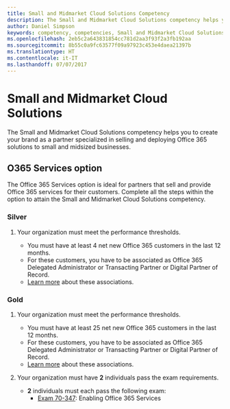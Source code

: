 ```yaml
---
title: Small and Midmarket Cloud Solutions Competency
description: The Small and Midmarket Cloud Solutions competency helps you to create your brand as a partner specialized in selling and deploying Office 365 solutions to small and midsized businesses.
author: Daniel Simpson
keywords: competency, competencies, Small and Midmarket Cloud Solutions
ms.openlocfilehash: 2eb5c2a643831854cc781d2aa3f93f2a3fb192aa
ms.sourcegitcommit: 8b55c0a9fc63577f09a97923c453e4daea21397b
ms.translationtype: HT
ms.contentlocale: it-IT
ms.lasthandoff: 07/07/2017
---
```

# <a name="small-and-midmarket-cloud-solutions"></a>Small and Midmarket Cloud Solutions 
The Small and Midmarket Cloud Solutions competency helps you to create your brand as a partner specialized in selling and deploying Office 365 solutions to small and midsized businesses.

## <a name="o365-services-option"></a>O365 Services option
The Office 365 Services option is ideal for partners that sell and provide Office 365 services for their customers. Complete all the steps within the option to attain the Small and Midmarket Cloud Solutions competency.

### <a name="silver"></a>Silver
1. Your organization must meet the performance thresholds.
    
    - You must have at least 4 net new Office 365 customers in the last 12 months.
    - For these customers, you have to be associated as Office 365 Delegated Administrator or Transacting Partner or Digital Partner of Record.
    - [Learn more](https://partner.microsoft.com/en-us/membership/digital-partner-of-record) about these associations.

### <a name="gold"></a>Gold
1. Your organization must meet the performance thresholds.

    - You must have at least 25 net new Office 365 customers in the last 12 months.
    - For these customers, you have to be associated as Office 365 Delegated Administrator or Transacting Partner or Digital Partner of Record.
    - [Learn more](https://partner.microsoft.com/en-us/membership/digital-partner-of-record) about these associations.  
  
2. Your organization must have **2** individuals pass the exam requirements.

    - **2** individuals must each pass the following exam:
        - [Exam 70-347](https://www.microsoft.com/en-us/learning/exam-70-347.aspx): Enabling Office 365 Services
